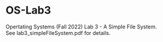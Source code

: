# OS-Lab3

Opertating Systems (Fall 2022) Lab 3 - A Simple File System.<br>
See lab3_simpleFileSystem.pdf for details.
